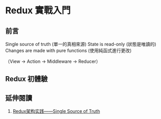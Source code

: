 # Redux 實戰入門

## 前言
Single source of truth (單一的真相來源)
State is read-only (狀態是唯讀的)
Changes are made with pure functions (使用純函式進行更改)

（View -> Action -> Middleware -> Reducer）

## Redux 初體驗

## 延伸閱讀
1. [Redux架构实践——Single Source of Truth](http://react-china.org/t/redux-single-source-of-truth/5564)